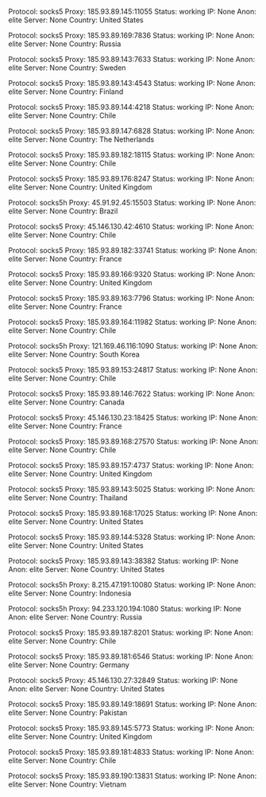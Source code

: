 Protocol: socks5
Proxy: 185.93.89.145:11055
Status: working
IP: None
Anon: elite
Server: None
Country: United States

Protocol: socks5
Proxy: 185.93.89.169:7836
Status: working
IP: None
Anon: elite
Server: None
Country: Russia

Protocol: socks5
Proxy: 185.93.89.143:7633
Status: working
IP: None
Anon: elite
Server: None
Country: Sweden

Protocol: socks5
Proxy: 185.93.89.143:4543
Status: working
IP: None
Anon: elite
Server: None
Country: Finland

Protocol: socks5
Proxy: 185.93.89.144:4218
Status: working
IP: None
Anon: elite
Server: None
Country: Chile

Protocol: socks5
Proxy: 185.93.89.147:6828
Status: working
IP: None
Anon: elite
Server: None
Country: The Netherlands

Protocol: socks5
Proxy: 185.93.89.182:18115
Status: working
IP: None
Anon: elite
Server: None
Country: Chile

Protocol: socks5
Proxy: 185.93.89.176:8247
Status: working
IP: None
Anon: elite
Server: None
Country: United Kingdom

Protocol: socks5h
Proxy: 45.91.92.45:15503
Status: working
IP: None
Anon: elite
Server: None
Country: Brazil

Protocol: socks5
Proxy: 45.146.130.42:4610
Status: working
IP: None
Anon: elite
Server: None
Country: Chile

Protocol: socks5
Proxy: 185.93.89.182:33741
Status: working
IP: None
Anon: elite
Server: None
Country: France

Protocol: socks5
Proxy: 185.93.89.166:9320
Status: working
IP: None
Anon: elite
Server: None
Country: United Kingdom

Protocol: socks5
Proxy: 185.93.89.163:7796
Status: working
IP: None
Anon: elite
Server: None
Country: France

Protocol: socks5
Proxy: 185.93.89.164:11982
Status: working
IP: None
Anon: elite
Server: None
Country: Chile

Protocol: socks5h
Proxy: 121.169.46.116:1090
Status: working
IP: None
Anon: elite
Server: None
Country: South Korea

Protocol: socks5
Proxy: 185.93.89.153:24817
Status: working
IP: None
Anon: elite
Server: None
Country: Chile

Protocol: socks5
Proxy: 185.93.89.146:7622
Status: working
IP: None
Anon: elite
Server: None
Country: Canada

Protocol: socks5
Proxy: 45.146.130.23:18425
Status: working
IP: None
Anon: elite
Server: None
Country: France

Protocol: socks5
Proxy: 185.93.89.168:27570
Status: working
IP: None
Anon: elite
Server: None
Country: Chile

Protocol: socks5
Proxy: 185.93.89.157:4737
Status: working
IP: None
Anon: elite
Server: None
Country: United Kingdom

Protocol: socks5
Proxy: 185.93.89.143:5025
Status: working
IP: None
Anon: elite
Server: None
Country: Thailand

Protocol: socks5
Proxy: 185.93.89.168:17025
Status: working
IP: None
Anon: elite
Server: None
Country: United States

Protocol: socks5
Proxy: 185.93.89.144:5328
Status: working
IP: None
Anon: elite
Server: None
Country: United States

Protocol: socks5
Proxy: 185.93.89.143:38382
Status: working
IP: None
Anon: elite
Server: None
Country: United States

Protocol: socks5h
Proxy: 8.215.47.191:10080
Status: working
IP: None
Anon: elite
Server: None
Country: Indonesia

Protocol: socks5h
Proxy: 94.233.120.194:1080
Status: working
IP: None
Anon: elite
Server: None
Country: Russia

Protocol: socks5
Proxy: 185.93.89.187:8201
Status: working
IP: None
Anon: elite
Server: None
Country: Chile

Protocol: socks5
Proxy: 185.93.89.181:6546
Status: working
IP: None
Anon: elite
Server: None
Country: Germany

Protocol: socks5
Proxy: 45.146.130.27:32849
Status: working
IP: None
Anon: elite
Server: None
Country: United States

Protocol: socks5
Proxy: 185.93.89.149:18691
Status: working
IP: None
Anon: elite
Server: None
Country: Pakistan

Protocol: socks5
Proxy: 185.93.89.145:5773
Status: working
IP: None
Anon: elite
Server: None
Country: United Kingdom

Protocol: socks5
Proxy: 185.93.89.181:4833
Status: working
IP: None
Anon: elite
Server: None
Country: Chile

Protocol: socks5
Proxy: 185.93.89.190:13831
Status: working
IP: None
Anon: elite
Server: None
Country: Vietnam


